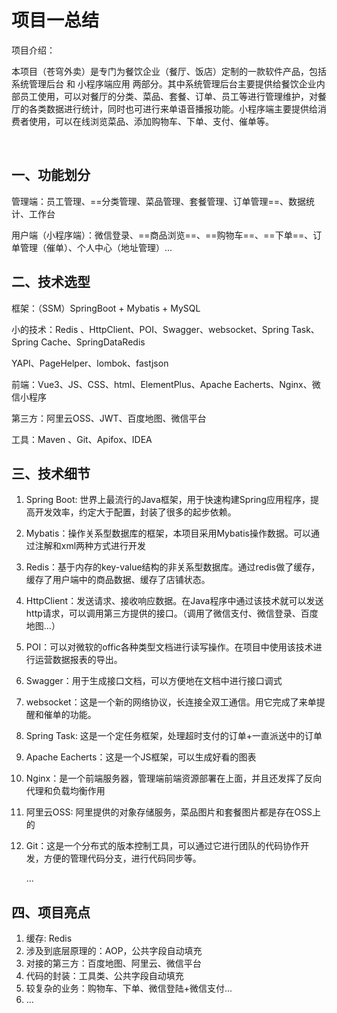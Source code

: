 # 项目一总结

项目介绍：

本项目（苍穹外卖）是专门为餐饮企业（餐厅、饭店）定制的一款软件产品，包括 系统管理后台 和 小程序端应用 两部分。其中系统管理后台主要提供给餐饮企业内部员工使用，可以对餐厅的分类、菜品、套餐、订单、员工等进行管理维护，对餐厅的各类数据进行统计，同时也可进行来单语音播报功能。小程序端主要提供给消费者使用，可以在线浏览菜品、添加购物车、下单、支付、催单等。

​	

## 一、功能划分

管理端：员工管理、==分类管理、菜品管理、套餐管理、订单管理==、数据统计、工作台

用户端（小程序端）：微信登录、==商品浏览==、==购物车==、==下单==、订单管理（催单）、个人中心（地址管理）...



## 二、技术选型

框架：（SSM）SpringBoot + Mybatis +  MySQL

小的技术：Redis 、HttpClient、POI、Swagger、websocket、Spring Task、Spring Cache、SpringDataRedis

YAPI、PageHelper、lombok、fastjson

前端：Vue3、JS、CSS、html、ElementPlus、Apache Eacherts、Nginx、微信小程序

第三方：阿里云OSS、JWT、百度地图、微信平台

工具：Maven 、Git、Apifox、IDEA



## 三、技术细节

1. Spring Boot: 世界上最流行的Java框架，用于快速构建Spring应用程序，提高开发效率，约定大于配置，封装了很多的起步依赖。

2. Mybatis：操作关系型数据库的框架，本项目采用Mybatis操作数据。可以通过注解和xml两种方式进行开发

3. Redis：基于内存的key-value结构的非关系型数据库。通过redis做了缓存，缓存了用户端中的商品数据、缓存了店铺状态。

4. HttpClient：发送请求、接收响应数据。在Java程序中通过该技术就可以发送http请求，可以调用第三方提供的接口。（调用了微信支付、微信登录、百度地图...）

5. POI：可以对微软的offic各种类型文档进行读写操作。在项目中使用该技术进行运营数据报表的导出。

6. Swagger：用于生成接口文档，可以方便地在文档中进行接口调式

7. websocket：这是一个新的网络协议，长连接全双工通信。用它完成了来单提醒和催单的功能。

8. Spring Task: 这是一个定任务框架，处理超时支付的订单+一直派送中的订单

9. Apache Eacherts：这是一个JS框架，可以生成好看的图表

10. Nginx：是一个前端服务器，管理端前端资源部署在上面，并且还发挥了反向代理和负载均衡作用

11. 阿里云OSS: 阿里提供的对象存储服务，菜品图片和套餐图片都是存在OSS上的

12. Git：这是一个分布式的版本控制工具，可以通过它进行团队的代码协作开发，方便的管理代码分支，进行代码同步等。

    ...

## 四、项目亮点

1. 缓存: Redis 
2. 涉及到底层原理的：AOP，公共字段自动填充
3. 对接的第三方：百度地图、阿里云、微信平台
4. 代码的封装：工具类、公共字段自动填充
5. 较复杂的业务：购物车、下单、微信登陆+微信支付...
6. ...